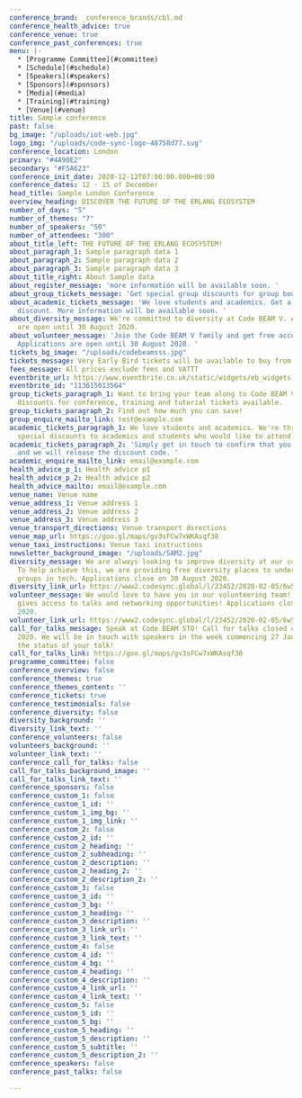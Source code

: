 ```yaml
---
conference_brand: _conference_brands/cbl.md
conference_health_advice: true
conference_venue: true
conference_past_conferences: true
menu: |-
  * [Programme Committee](#committee)
  * [Schedule](#schedule)
  * [Speakers](#speakers)
  * [Sponsors](#sponsors)
  * [Media](#media)
  * [Training](#training)
  * [Venue](#venue)
title: Sample conference
past: false
bg_image: "/uploads/iot-web.jpg"
logo_img: "/uploads/code-sync-logo-48758d77.svg"
conference_location: London
primary: "#4A90E2"
secondary: "#F5A623"
conference_init_date: 2020-12-12T07:00:00.000+00:00
conference_dates: 12 - 15 of December
head_title: Sample London Conference
overview_heading: DISCOVER THE FUTURE OF THE ERLANG ECOSYSTEM
number_of_days: "5"
number_of_themes: "7"
number_of_speakers: "50"
number_of_attendees: "300"
about_title_left: THE FUTURE OF THE ERLANG ECOSYSTEM!
about_paragraph_1: Sample paragraph data 1
about_paragraph_2: Sample paragraph data 2
about_paragraph_3: Sample paragraph data 3
about_title_right: About Sample data
about_register_message: 'more information will be available soon. '
about_group_tickets_message: 'Get special group discounts for group bookings. '
about_academic_tickets_message: 'We love students and academics. Get a special academic
  discount. More information will be available soon. '
about_diversity_message: We're committed to diversity at Code BEAM V. Applications
  are open until 30 August 2020.
about_volunteer_message: 'Join the Code BEAM V family and get free access to the conference!
  Applications are open until 30 August 2020. '
tickets_bg_image: "/uploads/codebeamsss.jpg"
tickets_message: Very Early Bird tickets will be available to buy from 28 Nov.
fees_message: All prices exclude fees and VATTT
eventbrite_url: https://www.eventbrite.co.uk/static/widgets/eb_widgets.js
eventbrite_id: "113615013564"
group_tickets_paragraph_1: Want to bring your team along to Code BEAM V? We have group
  discounts for conference, training and tutorial tickets available.
group_tickets_paragraph_2: Find out how much you can save!
group_enquire_mailto_link: test@example.com
academic_tickets_paragraph_1: We love students and academics. We're thrilled to offer
  special discounts to academics and students who would like to attend Code BEAM V.
academic_tickets_paragraph_2: 'Simply get in touch to confirm that you''re a student/academic
  and we will release the discount code. '
academic_enquire_mailto_link: email@example.com
health_advice_p_1: Health advice p1
health_advice_p_2: Health advice p2
health_advice_mailto: email@example.com
venue_name: Venue name
venue_address_1: Venue address 1
venue_address_2: Venue address 2
venue_address_3: Venue address 3
venue_transport_directions: Venue transport directions
venue_map_url: https://goo.gl/maps/gv3sFCw7xWKAsqf38
venue_taxi_instructions: Venue taxi instructions
newsletter_background_image: "/uploads/SAM2.jpg"
diversity_message: We are always looking to improve diversity at our conferences.
  To help achieve this, we are providing free diversity places to under-represented
  groups in tech. Applications close on 30 August 2020.
diversity_link_url: https://www2.codesync.global/l/23452/2020-02-05/6w586v
volunteer_message: We would love to have you in our volunteering team! Helping out
  gives access to talks and networking opportunities! Applications close on 30 August
  2020.
volunteer_link_url: https://www2.codesync.global/l/23452/2020-02-05/6w586s
call_for_talks_message: Speak at Code BEAM STO! Call for talks closed on 17 January
  2020. We will be in touch with speakers in the week commencing 27 January about
  the status of your talk!
call_for_talks_link: https://goo.gl/maps/gv3sFCw7xWKAsqf38
programme_committee: false
conference_overview: false
conference_themes: true
conference_themes_content: ''
conference_tickets: true
conference_testimonials: false
conference_diversity: false
diversity_background: ''
diversity_link_text: ''
conference_volunteers: false
volunteers_background: ''
volunteer_link_text: ''
conference_call_for_talks: false
call_for_talks_background_image: ''
call_for_talks_link_text: ''
conference_sponsors: false
conference_custom_1: false
conference_custom_1_id: ''
conference_custom_1_img_bg: ''
conference_custom_1_img_link: ''
conference_custom_2: false
conference_custom_2_id: ''
conference_custom_2_heading: ''
conference_custom_2_subheading: ''
conference_custom_2_description: ''
conference_custom_2_heading_2: ''
conference_custom_2_description_2: ''
conference_custom_3: false
conference_custom_3_id: ''
conference_custom_3_bg: ''
conference_custom_3_heading: ''
conference_custom_3_description: ''
conference_custom_3_link_url: ''
conference_custom_3_link_text: ''
conference_custom_4: false
conference_custom_4_id: ''
conference_custom_4_bg: ''
conference_custom_4_heading: ''
conference_custom_4_description: ''
conference_custom_4_link_url: ''
conference_custom_4_link_text: ''
conference_custom_5: false
conference_custom_5_id: ''
conference_custom_5_bg: ''
conference_custom_5_heading: ''
conference_custom_5_description: ''
conference_custom_5_subtitle: ''
conference_custom_5_description_2: ''
conference_speakers: false
conference_past_talks: false

---
```

